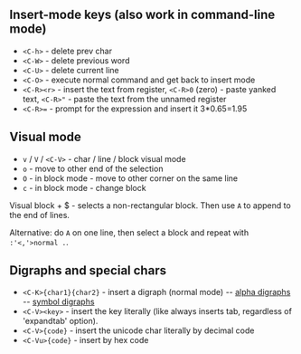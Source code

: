 ## Insert-mode keys (also work in command-line mode)

- `<C-h>` - delete prev char
- `<C-W>` - delete previous word
- `<C-U>` - delete current line
- `<C-O>` - execute normal command and get back to insert mode
- `<C-R><r>` - insert the text from register, `<C-R>0` (zero) - paste yanked text, `<C-R>"` - paste the text from the unnamed register
- `<C-R>=` - prompt for the expression and insert it 3*0.65=1.95

## Visual mode

- `v` / `V` / `<C-V>` - char / line / block visual mode
- `o` - move to other end of the selection
- `O` - in block mode - move to other corner on the same line
- `c` - in block mode - change block

Visual block + $ - selects a non-rectangular block. Then use `A` to append to the end of lines.

Alternative: do `A` on one line, then select a block and repeat with `:'<,'>normal .`.

## Digraphs and special chars

- `<C-K>{char1}{char2}` - insert a digraph (normal mode)
-- [alpha digraphs](./vim/digraph-alpha.txt)
-- [symbol digraphs](./vim/digraph-symbol.txt)
- `<C-V><key>` - insert the key literally (like <C-V><Tab> always inserts tab, regardless of 'expandtab' option).
- `<C-V>{code}` - insert the unicode char literally by decimal code
- `<C-Vu>{code}` - insert by hex code

